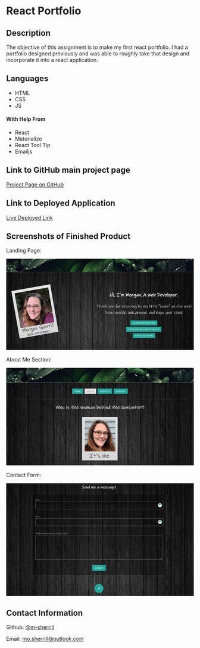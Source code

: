 # React Portfolio


## Description

The objective of this assignment is to make my first react portfolio. I had a portfolio designed previously and was able to roughly take that design and incorporate it into a react application.

## Languages
- HTML
- CSS
- JS

#### With Help From
- React
- Materialize
- React Tool Tip
- Emailjs


## Link to GitHub main project page

[Project Page on GitHub](https://github.com/m-sherrill/React-Portfolio)

## Link to Deployed Application

[Live Deployed Link](https://m-sherrill.github.io/React-Portfolio/)

## Screenshots of Finished Product

Landing Page:

![Screenshot of landing page](./public/assets/images/readmelanding.jpg)

About Me Section:

![Screenshot of my about me page](./public/assets/images/readmeabout.jpg)

Contact Form:

![Screenshot of my projects section](./public/assets/images/readmecontactform.jpg)



## Contact Information

Github: [@m-sherrill](https://github.com/m-sherrill)

Email: mo.sherrill@outlook.com


